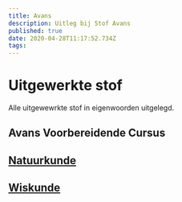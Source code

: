 ```yaml
---
title: Avans
description: Uitleg bij Stof Avans
published: true
date: 2020-04-28T11:17:52.734Z
tags: 
---
```


# Uitgewerkte stof
Alle uitgewewrkte stof in eigenwoorden uitgelegd.

## Avans Voorbereidende Cursus
## [Natuurkunde](/Natuurkunde)
## [Wiskunde](/Wiskunde)